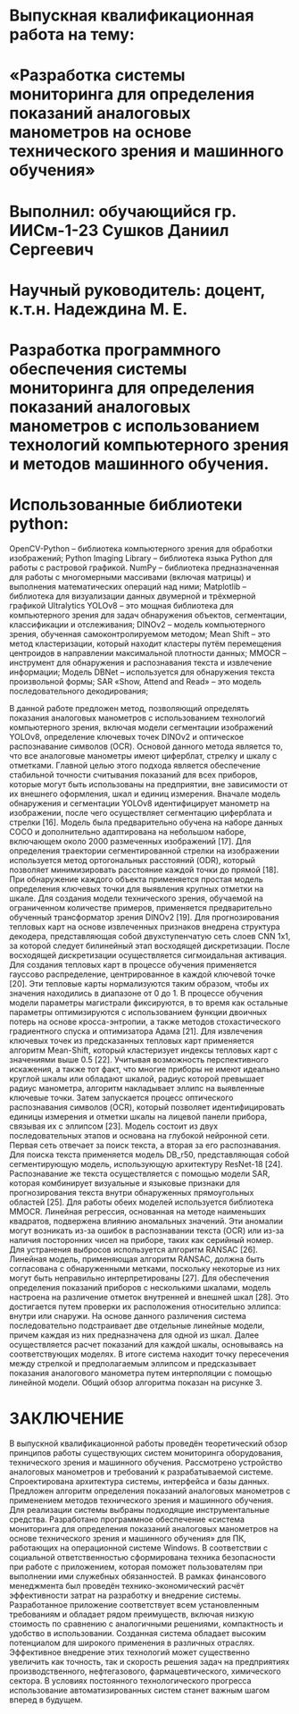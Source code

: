 # Выпускная квалификационная работа на тему: 
# «Разработка системы мониторинга для определения показаний аналоговых манометров на основе технического зрения и машинного обучения»

# Выполнил: обучающийся гр. ИИСм-1-23 Сушков Даниил Сергеевич

# Научный руководитель: доцент, к.т.н. Надеждина М. Е. 

# Разработка программного обеспечения системы мониторинга для определения показаний аналоговых манометров с использованием технологий компьютерного зрения и методов машинного обучения. 

# Использованные библиотеки python: 
OpenCV-Python – библиотека компьютерного зрения для обработки изображений;
Python Imaging Library – библиотека языка Python для работы с растровой графикой. 
NumPy – библиотека предназначенная для работы с многомерными массивами (включая матрицы) и выполнения математических операций над ними;
Matplotlib – библиотека для визуализации данных двумерной и трёхмерной графикой
Ultralytics YOLOv8 – это мощная библиотека для компьютерного зрения для задач обнаружения объектов, сегментации, классификации и отслеживания;
DINOv2 – модель компьютерного зрения, обученная самоконтролируемом методом;
Mean Shift – это метод кластеризации, который находит кластеры путём перемещения центроидов в направлении максимальной плотности данных;
MMOCR – инструмент для обнаружения и распознавания текста и извлечение информации;
Модель DBNet – используется для обнаружения текста произвольной формы;
SAR «Show, Attend and Read» – это модель последовательного декодирования;

В данной работе предложен метод, позволяющий определять показания аналоговых манометров с использованием технологий компьютерного зрения, включая модели сегментации изображений YOLOv8, определение ключевых точек DINOv2 и оптическое распознавание символов (OCR). Основой данного метода является то, что все аналоговые манометры имеют циферблат, стрелку и шкалу с отметками. Главной целью этого подхода является обеспечение стабильной точности считывания показаний для всех приборов, которые могут быть использованы на предприятии, вне зависимости от их внешнего оформления, шкал и единиц измерения.
Вначале модель обнаружения и сегментации YOLOv8 идентифицирует манометр на изображении, после чего осуществляет сегментацию циферблата и стрелки [16]. Модель была предварительно обучена на наборе данных COCO и дополнительно адаптирована на небольшом наборе, включающем около 2000 размеченных изображений [17]. Для определения траектории сегментированной стрелки на изображении используется метод ортогональных расстояний (ODR), который позволяет минимизировать расстояние каждой точки до прямой [18].
 При обнаружение каждого объекта применяется простая модель определения ключевых точки для выявления крупных отметки на шкале. 
Для создания модели технического зрения, обучаемой на ограниченном количестве примеров, применяется предварительно обученный трансформатор зрения DINOv2 [19]. Для прогнозирования тепловых карт на основе извлеченных признаков внедрена структура декодера, представляющая собой двухступенчатую сеть слоев CNN 1x1, за которой следует билинейный этап восходящей дискретизации. После восходящей дискретизации осуществляется сигмоидальная активация. Для создания тепловых карт в процессе обучения применяется гауссово распределение, центрированное в каждой ключевой точке [20]. Эти тепловые карты нормализуются таким образом, чтобы их значения находились в диапазоне от 0 до 1. 
В процессе обучения модели параметры магистрали фиксируются, в то время как остальные параметры оптимизируются с использованием функции двоичных потерь на основе кросса-энтропии, а также методов стохастического градиентного спуска и оптимизатора Адама [21]. 
Для извлечения ключевых точек из предсказанных тепловых карт применяется алгоритм Mean-Shift, который кластеризует индексы тепловых карт с значениями выше 0.5 [22]. Учитывая возможность перспективного искажения, а также тот факт, что многие приборы не имеют идеально круглой шкалы или обладают шкалой, радиус которой превышает радиус манометра, алгоритм накладывает эллипс на выявленные ключевые точки. 
Затем запускается процесс оптического распознавания символов (OCR), который позволяет идентифицировать единицы измерения и отметки шкалы на лицевой панели прибора, связывая их с эллипсом [23]. Модель состоит из двух последовательных этапов и основана на глубокой нейронной сети. Первая сеть отвечает за поиск текста, а вторая за его распознавания. Для поиска текста применяется модель DB_r50, представляющая собой сегментирующую модель, использующую архитектуру ResNet-18 [24]. Распознавание же текста осуществляется с помощью модели SAR, которая комбинирует визуальные и языковые признаки для прогнозирования текста внутри обнаруженных прямоугольных областей [25]. Для работы обеих моделей используется библиотека MMOCR.
Линейная регрессия, основанная на методе наименьших квадратов, подвержена влиянию аномальных значений. Эти аномалии могут возникать из-за ошибок в распознавании текста (OCR) или из-за наличия посторонних чисел на приборе, таких как серийный номер. Для устранения выбросов используется алгоритм RANSAC [26]. Линейная модель, применяющая алгоритм RANSAC, должна быть согласована с обнаруженными метками, поскольку некоторые из них могут быть неправильно интерпретированы [27]. 
Для обеспечения определения показаний приборов с несколькими шкалами, модель настроена на различение отметок внутренней и внешней шкал [28]. Это достигается путем проверки их расположения относительно эллипса: внутри или снаружи. На основе данного различения система последовательно подстраивает две отдельные линейные модели, причем каждая из них предназначена для одной из шкал. Далее осуществляется расчет показаний для каждой шкалы, основываясь на соответствующих моделях.
В итоге система находит точку пересечения между стрелкой и предполагаемым эллипсом и предсказывает показания аналогового манометра путем интерполяции с помощью линейной модели. Общий обзор алгоритма показан на рисунке 3. 

# ЗАКЛЮЧЕНИЕ

В выпускной квалификационной работы проведён теоретический обзор принципов работы существующих систем мониторинга оборудования, технического зрения и машинного обучения. Рассмотрено устройство аналоговых манометров и требований к разрабатываемой системе.  Спроектирована архитектура системы, интерфейса и базы данных. Предложен алгоритм определения показаний аналоговых манометров с применением методов технического зрения и машинного обучения. Для реализации системы выбраны подходящие инструментальные средства. Разработано программное обеспечение «система мониторинга для определения показаний аналоговых манометров на основе технического зрения и машинного обучения» для ПК, работающих на операционной системе Windows. В соответствии с социальной ответственностью сформирована техника безопасности при работе с приложением, которая поможет пользователям при выполнении ими служебных обязанностей. В рамках финансового менеджмента был проведён технико-экономический расчёт эффективности затрат на разработку и внедрение системы.
Разработанное приложение соответствует всем установленным требованиям и обладает рядом преимуществ, включая низкую стоимость по сравнению с аналогичными решениями, компактность и удобство в использовании.
Созданная система обладает высоким потенциалом для широкого применения в различных отраслях. Эффективное внедрение этих технологий может существенно увеличить как точность, так и скорость решения задач на предприятиях производственного, нефтегазового, фармацевтического, химического сектора. В условиях постоянного технологического прогресса использование автоматизированных систем станет важным шагом вперед в будущем.
 
